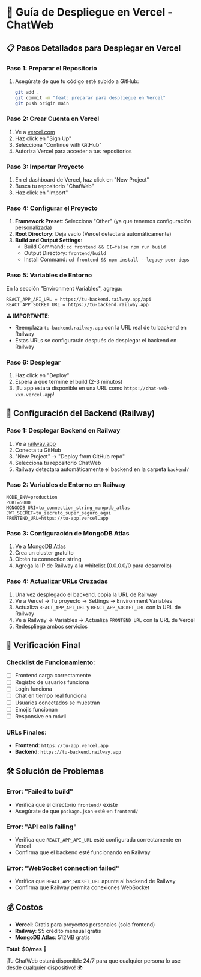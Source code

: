 # 🚀 Guía de Despliegue en Vercel - ChatWeb

## 📋 Pasos Detallados para Desplegar en Vercel

### **Paso 1: Preparar el Repositorio**
1. Asegúrate de que tu código esté subido a GitHub:
   ```bash
   git add .
   git commit -m "feat: preparar para despliegue en Vercel"
   git push origin main
   ```

### **Paso 2: Crear Cuenta en Vercel**
1. Ve a [vercel.com](https://vercel.com)
2. Haz click en "Sign Up"
3. Selecciona "Continue with GitHub"
4. Autoriza Vercel para acceder a tus repositorios

### **Paso 3: Importar Proyecto**
1. En el dashboard de Vercel, haz click en "New Project"
2. Busca tu repositorio "ChatWeb"
3. Haz click en "Import"

### **Paso 4: Configurar el Proyecto**
1. **Framework Preset**: Selecciona "Other" (ya que tenemos configuración personalizada)
2. **Root Directory**: Deja vacío (Vercel detectará automáticamente)
3. **Build and Output Settings**:
   - Build Command: `cd frontend && CI=false npm run build`
   - Output Directory: `frontend/build`
   - Install Command: `cd frontend && npm install --legacy-peer-deps`

### **Paso 5: Variables de Entorno**
En la sección "Environment Variables", agrega:

```
REACT_APP_API_URL = https://tu-backend.railway.app/api
REACT_APP_SOCKET_URL = https://tu-backend.railway.app
```

**⚠️ IMPORTANTE**: 
- Reemplaza `tu-backend.railway.app` con la URL real de tu backend en Railway
- Estas URLs se configurarán después de desplegar el backend en Railway

### **Paso 6: Desplegar**
1. Haz click en "Deploy"
2. Espera a que termine el build (2-3 minutos)
3. ¡Tu app estará disponible en una URL como `https://chat-web-xxx.vercel.app`!

## 🔧 Configuración del Backend (Railway)

### **Paso 1: Desplegar Backend en Railway**
1. Ve a [railway.app](https://railway.app)
2. Conecta tu GitHub
3. "New Project" → "Deploy from GitHub repo"
4. Selecciona tu repositorio ChatWeb
5. Railway detectará automáticamente el backend en la carpeta `backend/`

### **Paso 2: Variables de Entorno en Railway**
```
NODE_ENV=production
PORT=5000
MONGODB_URI=tu_connection_string_mongodb_atlas
JWT_SECRET=tu_secreto_super_seguro_aqui
FRONTEND_URL=https://tu-app.vercel.app
```

### **Paso 3: Configuración de MongoDB Atlas**
1. Ve a [MongoDB Atlas](https://cloud.mongodb.com)
2. Crea un cluster gratuito
3. Obtén tu connection string
4. Agrega la IP de Railway a la whitelist (0.0.0.0/0 para desarrollo)

### **Paso 4: Actualizar URLs Cruzadas**
1. Una vez desplegado el backend, copia la URL de Railway
2. Ve a Vercel → Tu proyecto → Settings → Environment Variables
3. Actualiza `REACT_APP_API_URL` y `REACT_APP_SOCKET_URL` con la URL de Railway
4. Ve a Railway → Variables → Actualiza `FRONTEND_URL` con la URL de Vercel
5. Redespliega ambos servicios

## 📱 Verificación Final

### **Checklist de Funcionamiento:**
- [ ] Frontend carga correctamente
- [ ] Registro de usuarios funciona
- [ ] Login funciona
- [ ] Chat en tiempo real funciona
- [ ] Usuarios conectados se muestran
- [ ] Emojis funcionan
- [ ] Responsive en móvil

### **URLs Finales:**
- **Frontend**: `https://tu-app.vercel.app`
- **Backend**: `https://tu-backend.railway.app`

## 🛠️ Solución de Problemas

### **Error: "Failed to build"**
- Verifica que el directorio `frontend/` existe
- Asegúrate de que `package.json` esté en `frontend/`

### **Error: "API calls failing"**
- Verifica que `REACT_APP_API_URL` esté configurada correctamente en Vercel
- Confirma que el backend esté funcionando en Railway

### **Error: "WebSocket connection failed"**
- Verifica que `REACT_APP_SOCKET_URL` apunte al backend de Railway
- Confirma que Railway permita conexiones WebSocket

## 💰 Costos
- **Vercel**: Gratis para proyectos personales (solo frontend)
- **Railway**: $5 crédito mensual gratis
- **MongoDB Atlas**: 512MB gratis

**Total: $0/mes** 🎉

¡Tu ChatWeb estará disponible 24/7 para que cualquier persona lo use desde cualquier dispositivo! 🌍
